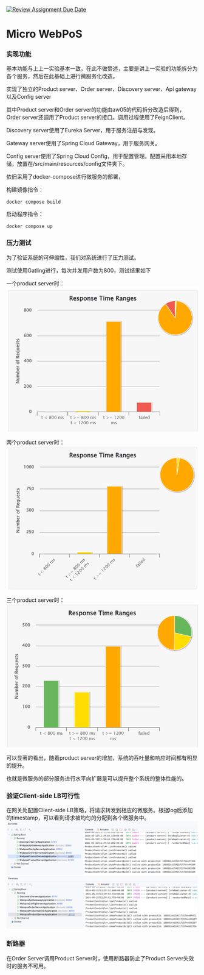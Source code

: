 [![Review Assignment Due Date](https://classroom.github.com/assets/deadline-readme-button-24ddc0f5d75046c5622901739e7c5dd533143b0c8e959d652212380cedb1ea36.svg)](https://classroom.github.com/a/IMEm063v)
# Micro WebPoS 

### 实现功能
基本功能与上上一实验基本一致，在此不做赘述，主要是讲上一实验的功能拆分为各个服务，然后在此基础上进行微服务化改造。

实现了独立的Product server、Order server、Discovery server、Api gateway以及Config server

其中Product server和Order server的功能由aw05的代码拆分改造后得到，Order server还调用了Product server的接口。调用过程使用了FeignClient。

Discovery server使用了Eureka Server，用于服务注册与发现。

Gateway server使用了Spring Cloud Gateway，用于服务网关。

Config server使用了Spring Cloud Config，用于配置管理。配置采用本地存储，放置在/src/main/resources/config文件夹下。

依旧采用了docker-compose进行微服务的部署，

构建镜像指令：
```
docker compose build
```
启动程序指令：
```
docker compose up
```

### 压力测试
为了验证系统的可伸缩性，我们对系统进行了压力测试。

测试使用Gatling进行，每次并发用户数为800，测试结果如下

一个product server时：
![img.png](img/gatling1.png)

两个product server时：
![img.png](img/gatling2.png)

三个product server时：
![img.png](img/gatling3.png)

可以显著的看出，随着product server的增加，系统的吞吐量和响应时间都有明显的提升。

也就是微服务的部分服务进行水平向扩展是可以提升整个系统的整体性能的。

### 验证Client-side LB可行性
在网关处配置Client-side LB策略，将请求转发到相应的微服务。根据log后添加的timestamp，可以看到请求被均匀的分配到各个微服务中。
![img.png](img/lb1.png)
![img.png](img/lb2.png)

### 断路器

在Order Server调用Product Server时，使用断路器防止了Product Server失效时的服务不可用。